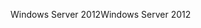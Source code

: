 <span data-ttu-id="969f0-101">Windows Server 2012</span><span class="sxs-lookup"><span data-stu-id="969f0-101">Windows Server 2012</span></span>